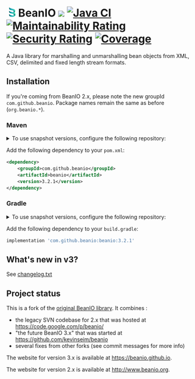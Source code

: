 # &nbsp;<img src="https://raw.githubusercontent.com/beanio/beanio.github.io/main/static/img/logo.svg" height="25"/> BeanIO ![](https://img.shields.io/maven-central/v/com.github.beanio/beanio) [![Java CI](https://github.com/beanio/beanio/actions/workflows/gradle.yml/badge.svg)](https://github.com/beanio/beanio/actions/workflows/gradle.yml) [![Maintainability Rating](https://sonarcloud.io/api/project_badges/measure?project=beanio&metric=sqale_rating)](https://sonarcloud.io/dashboard?id=beanio) [![Security Rating](https://sonarcloud.io/api/project_badges/measure?project=beanio&metric=security_rating)](https://sonarcloud.io/dashboard?id=beanio) [![Coverage](https://sonarcloud.io/api/project_badges/measure?project=beanio&metric=coverage)](https://sonarcloud.io/dashboard?id=beanio)

A Java library for marshalling and unmarshalling bean objects from XML, CSV, delimited and fixed length stream formats.

## Installation

If you're coming from BeanIO 2.x, please note the new groupId `com.github.beanio`. Package names remain the same as
before (`org.beanio.*`).

### Maven

<details>
  <summary>To use snapshot versions, configure the following repository:</summary>

```xml
<repositories>
    <repository>
        <id>ossrh</id>
        <url>https://s01.oss.sonatype.org/content/repositories/snapshots/</url>
        <snapshots>
            <enabled>true</enabled>
        </snapshots>
        <releases>
            <enabled>false</enabled>
        </releases>
    </repository>
</repositories>
```
</details>

Add the following dependency to your `pom.xml`:

```xml
<dependency>
    <groupId>com.github.beanio</groupId>
    <artifactId>beanio</artifactId>
    <version>3.2.1</version>
</dependency>
```

### Gradle

<details>
  <summary>To use snapshot versions, configure the following repository:</summary>

```groovy
repositories {
    maven {
        url 'https://s01.oss.sonatype.org/content/repositories/snapshots'
    }
}
```
</details>

Add the following dependency to your `build.gradle`:

```groovy
implementation 'com.github.beanio:beanio:3.2.1'
```

## What's new in v3?

See [changelog.txt](changelog.txt)

## Project status

This is a fork of the [original BeanIO library](https://github.com/kevinseim/beanio). It combines :

* the legacy SVN codebase for 2.x that was hosted at https://code.google.com/p/beanio/
* "the future BeanIO 3.x" that was started at https://github.com/kevinseim/beanio
* several fixes from other forks (see commit messages for more info)

The website for version 3.x is available at https://beanio.github.io.

The website for version 2.x is available at http://www.beanio.org.
